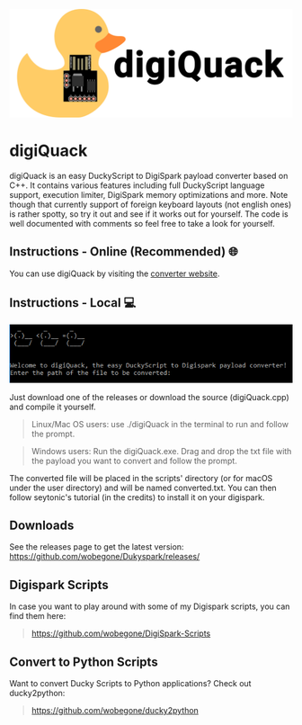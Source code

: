 ![digiQuack logo](/images/logo.png)

# digiQuack
digiQuack is an easy DuckyScript to DigiSpark payload converter based on C++. It contains various features including full DuckyScript language support, execution limiter, DigiSpark memory optimizations and more. Note though that currently support of foreign keyboard layouts (not english ones) is rather spotty, so try it out and see if it works out for yourself. The code is well documented with comments so feel free to take a look for yourself.


## Instructions - Online (Recommended) 🌐
You can use digiQuack by visiting the [converter website](https://wobegone.github.io/digiQuack/).

## Instructions - Local 💻
![screenshot](/images/screenshot.png)

Just download one of the releases or download the source (digiQuack.cpp) and compile it yourself.

>Linux/Mac OS users: use ./digiQuack in the terminal to run and follow the prompt.

>Windows users: Run the digiQuack.exe. Drag and drop the txt file with the payload you want to convert and follow the prompt.

The converted file will be placed in the scripts' directory (or for macOS under the user directory) and will be named converted.txt. You can then follow seytonic's tutorial (in the credits) to install it on your digispark.


## Downloads

See the releases page to get the latest version: https://github.com/wobegone/Dukyspark/releases/ 

## Digispark Scripts

In case you want to play around with some of my Digispark scripts, you can find them here:
>https://github.com/wobegone/DigiSpark-Scripts

## Convert to Python Scripts

Want to convert Ducky Scripts to Python applications? Check out ducky2python:
>https://github.com/wobegone/ducky2python
